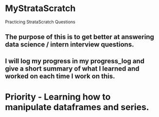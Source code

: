 # MyStrataScratch
Practicing StrataScratch Questions

## The purpose of this is to get better at answering data science / intern interview questions.
## I will log my progress in my progress_log and give a short summary of what I learned and worked on each time I work on this.

# Priority - Learning how to manipulate dataframes and series.
